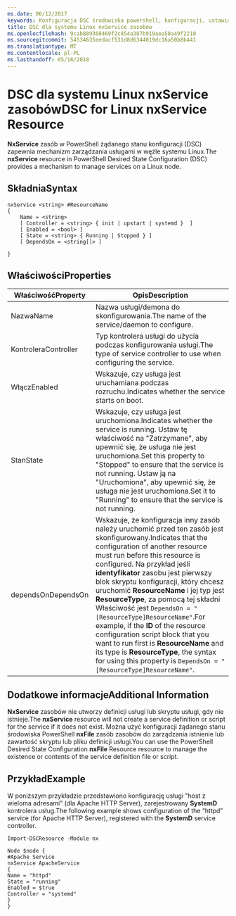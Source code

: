 ```yaml
---
ms.date: 06/12/2017
keywords: Konfiguracja DSC środowiska powershell, konfiguracji, ustawienia
title: DSC dla systemu Linux nxService zasobów
ms.openlocfilehash: 9cab889368469f2c854a387b919aea58a49f2210
ms.sourcegitcommit: 54534635eedacf531d8d6344019dc16a50b8b441
ms.translationtype: MT
ms.contentlocale: pl-PL
ms.lasthandoff: 05/16/2018
---
```

# <a name="dsc-for-linux-nxservice-resource"></a><span data-ttu-id="4a932-103">DSC dla systemu Linux nxService zasobów</span><span class="sxs-lookup"><span data-stu-id="4a932-103">DSC for Linux nxService Resource</span></span>

<span data-ttu-id="4a932-104">**NxService** zasób w PowerShell żądanego stanu konfiguracji (DSC) zapewnia mechanizm zarządzania usługami w węźle systemu Linux.</span><span class="sxs-lookup"><span data-stu-id="4a932-104">The **nxService** resource in PowerShell Desired State Configuration (DSC) provides a mechanism to manage services on a Linux node.</span></span>

## <a name="syntax"></a><span data-ttu-id="4a932-105">Składnia</span><span class="sxs-lookup"><span data-stu-id="4a932-105">Syntax</span></span>

```
nxService <string> #ResourceName
{
    Name = <string>
    [ Controller = <string> { init | upstart | systemd }  ]
    [ Enabled = <bool> ]
    [ State = <string> { Running | Stopped } ]
    [ DependsOn = <string[]> ]

}
```

## <a name="properties"></a><span data-ttu-id="4a932-106">Właściwości</span><span class="sxs-lookup"><span data-stu-id="4a932-106">Properties</span></span>
|  <span data-ttu-id="4a932-107">Właściwość</span><span class="sxs-lookup"><span data-stu-id="4a932-107">Property</span></span> |  <span data-ttu-id="4a932-108">Opis</span><span class="sxs-lookup"><span data-stu-id="4a932-108">Description</span></span> |
|---|---|
| <span data-ttu-id="4a932-109">Nazwa</span><span class="sxs-lookup"><span data-stu-id="4a932-109">Name</span></span>| <span data-ttu-id="4a932-110">Nazwa usługi/demona do skonfigurowania.</span><span class="sxs-lookup"><span data-stu-id="4a932-110">The name of the service/daemon to configure.</span></span>|
| <span data-ttu-id="4a932-111">Kontrolera</span><span class="sxs-lookup"><span data-stu-id="4a932-111">Controller</span></span>| <span data-ttu-id="4a932-112">Typ kontrolera usługi do użycia podczas konfigurowania usługi.</span><span class="sxs-lookup"><span data-stu-id="4a932-112">The type of service controller to use when configuring the service.</span></span>|
| <span data-ttu-id="4a932-113">Włącz</span><span class="sxs-lookup"><span data-stu-id="4a932-113">Enabled</span></span>| <span data-ttu-id="4a932-114">Wskazuje, czy usługa jest uruchamiana podczas rozruchu.</span><span class="sxs-lookup"><span data-stu-id="4a932-114">Indicates whether the service starts on boot.</span></span>|
| <span data-ttu-id="4a932-115">Stan</span><span class="sxs-lookup"><span data-stu-id="4a932-115">State</span></span>| <span data-ttu-id="4a932-116">Wskazuje, czy usługa jest uruchomiona.</span><span class="sxs-lookup"><span data-stu-id="4a932-116">Indicates whether the service is running.</span></span> <span data-ttu-id="4a932-117">Ustaw tę właściwość na "Zatrzymane", aby upewnić się, że usługa nie jest uruchomiona.</span><span class="sxs-lookup"><span data-stu-id="4a932-117">Set this property to "Stopped" to ensure that the service is not running.</span></span> <span data-ttu-id="4a932-118">Ustaw ją na "Uruchomiona", aby upewnić się, że usługa nie jest uruchomiona.</span><span class="sxs-lookup"><span data-stu-id="4a932-118">Set it to "Running" to ensure that the service is not running.</span></span>|
| <span data-ttu-id="4a932-119">dependsOn</span><span class="sxs-lookup"><span data-stu-id="4a932-119">DependsOn</span></span> | <span data-ttu-id="4a932-120">Wskazuje, że konfiguracja inny zasób należy uruchomić przed ten zasób jest skonfigurowany.</span><span class="sxs-lookup"><span data-stu-id="4a932-120">Indicates that the configuration of another resource must run before this resource is configured.</span></span> <span data-ttu-id="4a932-121">Na przykład jeśli **identyfikator** zasobu jest pierwszy blok skryptu konfiguracji, który chcesz uruchomić **ResourceName** i jej typ jest **ResourceType**, za pomocą tej składni Właściwość jest `DependsOn = "[ResourceType]ResourceName"`.</span><span class="sxs-lookup"><span data-stu-id="4a932-121">For example, if the **ID** of the resource configuration script block that you want to run first is **ResourceName** and its type is **ResourceType**, the syntax for using this property is `DependsOn = "[ResourceType]ResourceName"`.</span></span>|


## <a name="additional-information"></a><span data-ttu-id="4a932-122">Dodatkowe informacje</span><span class="sxs-lookup"><span data-stu-id="4a932-122">Additional Information</span></span>

<span data-ttu-id="4a932-123">**NxService** zasobów nie utworzy definicji usługi lub skryptu usługi, gdy nie istnieje.</span><span class="sxs-lookup"><span data-stu-id="4a932-123">The **nxService** resource will not create a service definition or script for the service if it does not exist.</span></span> <span data-ttu-id="4a932-124">Można użyć konfiguracji żądanego stanu środowiska PowerShell **nxFile** zasób zasobów do zarządzania istnienie lub zawartość skryptu lub pliku definicji usługi.</span><span class="sxs-lookup"><span data-stu-id="4a932-124">You can use the PowerShell Desired State Configuration **nxFile** Resource resource to manage the existence or contents of the service definition file or script.</span></span>

## <a name="example"></a><span data-ttu-id="4a932-125">Przykład</span><span class="sxs-lookup"><span data-stu-id="4a932-125">Example</span></span>

<span data-ttu-id="4a932-126">W poniższym przykładzie przedstawiono konfigurację usługi "host z wieloma adresami" (dla Apache HTTP Server), zarejestrowany **SystemD** kontrolera usług.</span><span class="sxs-lookup"><span data-stu-id="4a932-126">The following example shows configuration of the “httpd” service (for Apache HTTP Server), registered with the **SystemD** service controller.</span></span>

```
Import-DSCResource -Module nx

Node $node {
#Apache Service
nxService ApacheService
{
Name = "httpd"
State = "running"
Enabled = $true
Controller = "systemd"
}
}
```